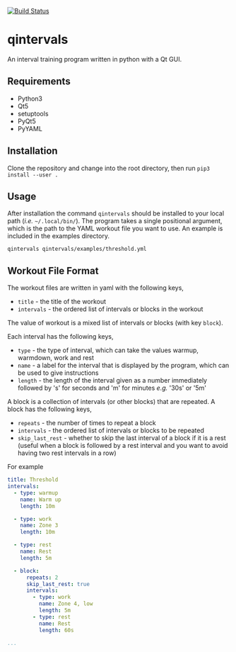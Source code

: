 [![Build Status](https://travis-ci.org/JimMadge/qintervals.svg?branch=master)](https://travis-ci.org/JimMadge/qintervals)
# qintervals

An interval training program written in python with a Qt GUI.

## Requirements

- Python3
- Qt5
- setuptools
- PyQt5
- PyYAML

## Installation

Clone the repository and change into the root directory, then run `pip3 install --user .`

## Usage

After installation the command `qintervals` should be installed to your local path (_i.e._ `~/.local/bin/`). The program takes a single positional argument, which is the path to the YAML workout file you want to use. An example is included in the examples directory.

`qintervals qintervals/examples/threshold.yml`

## Workout File Format

The workout files are written in yaml with the following keys,

- `title` - the title of the workout
- `intervals` - the ordered list of intervals or blocks in the workout

The value of workout is a mixed list of intervals or blocks (with key `block`).

Each interval has the following keys,

- `type` - the type of interval, which can take the values warmup, warmdown, work and rest
- `name` - a label for the interval that is displayed by the program, which can be used to give instructions
- `length` - the length of the interval given as a number immediately followed by 's' for seconds and 'm' for minutes _e.g._ '30s' or '5m'

A block is a collection of intervals (or other blocks) that are repeated. A
block has the following keys,

- `repeats` - the number of times to repeat a block
- `intervals` - the ordered list of intervals or blocks to be repeated
- `skip_last_rest` - whether to skip the last interval of a block if it is a
  rest (useful when a block is followed by a rest interval and you want to avoid
  having two rest intervals in a row)

For example
```yaml
title: Threshold
intervals:
  - type: warmup
    name: Warm up
    length: 10m

  - type: work
    name: Zone 3
    length: 10m

  - type: rest
    name: Rest
    length: 5m

  - block:
      repeats: 2
      skip_last_rest: true
      intervals:
        - type: work
          name: Zone 4, low
          length: 5m
        - type: rest
          name: Rest
          length: 60s

...
```
